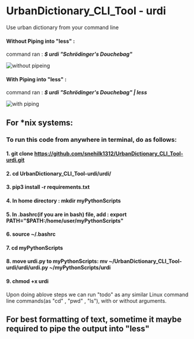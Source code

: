 # UrbanDictionary_CLI_Tool  - urdi
Use urban dictionary from your command line

#### Without Piping into "less" : 
command ran : ***$  urdi "Schrödinger's Douchebag"***

![without pipeing](https://github.com/snehilk1312/UrbanDictionary_CLI_Tool-urdi/blob/main/output_screenshots/without_less.png?raw=true)

#### With Piping into "less"  :
command ran : ***$  urdi "Schrödinger's Douchebag" | less***


![with piping](https://github.com/snehilk1312/UrbanDictionary_CLI_Tool-urdi/blob/main/output_screenshots/with_less.png?raw=true)



## For \*nix systems: 
### To run this code from anywhere in terminal, do as follows:

#### 1. git clone https://github.com/snehilk1312/UrbanDictionary_CLI_Tool-urdi.git
#### 2. cd UrbanDictionary_CLI_Tool-urdi/urdi/
#### 3. pip3 install -r requirements.txt
#### 4. In home directory : mkdir myPythonScripts
#### 5. In .bashrc(if you are in bash) file, add : export PATH="$PATH:/home/user/myPythonScripts"
#### 6. source ~/.bashrc
#### 7. cd myPythonScripts
#### 8. move urdi.py to myPythonScripts: mv ~/UrbanDictionary_CLI_Tool-urdi/urdi/urdi.py ~/myPythonScripts/urdi
#### 9. chmod +x urdi

Upon doing ablove steps we can run "todo" as any similar Linux command line commands(as "cd" , "pwd" , "ls"), with or without arguments.

## For best formatting of text, sometime it maybe required to pipe the output into "less"
